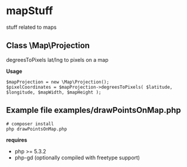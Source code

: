mapStuff
========

stuff related to maps

Class \Map\Projection
---------------------

degreesToPixels lat/lng to pixels on a map

**Usage**

```
$mapProjection = new \Map\Projection();
$pixelCoordinates = $mapProjection->degreesToPixels( $latitude, $longitude, $mapWidth, $mapHeight );
```

Example file examples/drawPointsOnMap.php
-----------------------------------------

```
# composer install
php drawPointsOnMap.php
```

**requires**

- php >= 5.3.2
- php-gd (optionally compiled with freetype support)
